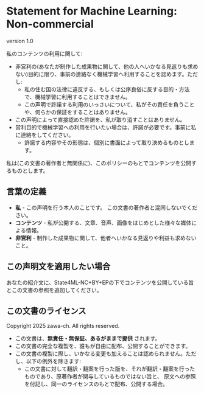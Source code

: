 # Statement for Machine Learning: Non-commercial

version 1.0

私のコンテンツの利用に関して:
- 非営利の(あなたが制作した成果物に関して、他の人へいかなる見返りも求めない)目的に限り、事前の連絡なく機械学習へ利用することを認めます。ただし:
	- 私の住む国の法律に違反する、もしくは公序良俗に反する目的・方法で、機械学習に利用することはできません。
	- この声明で許諾する利用のいっさいについて、私がその責任を負うことや、何らかの保証をすることはありません。
- この声明によって直接認めた許諾を、私が取り消すことはありません。
- 営利目的で機械学習への利用を行いたい場合は、許諾が必要です。事前に私に連絡をしてください。
	- 許諾する内容やその形態は、個別に書面によって取り決めるものとします。

私は(この文書の著作者と無関係に)、このポリシーのもとでコンテンツを公開するものとします。

## 言葉の定義

- **私** - この声明を行う本人のことです。 この文書の著作者と混同しないでください。
- **コンテンツ** - 私が公開する、文章、音声、画像をはじめとした様々な媒体による情報。
- **非営利** - 制作した成果物に関して、他者へいかなる見返りや利益も求めないこと。

## この声明文を適用したい場合

あなたの紹介文に、State4ML-NC+BY+EPの下でコンテンツを公開している旨とこの文書の参照を追加してください。

## この文書のライセンス

Copyright 2025 zawa-ch. All rights reserved.

- この文書は、**無責任・無保証、あるがままで提供** されます。
- この文書の完全な複製を、誰もが自由に配布、公開することができます。
- この文書の複製に際し、いかなる変更も加えることは認められません。ただし、以下の例外を除きます:
	- この文書に対して翻訳・翻案を行った版を、それが翻訳・翻案を行ったものであり、原著作者が関与しているものではない旨と、
	  原文への参照を付記し、同一のライセンスのもとで配布、公開する場合。
